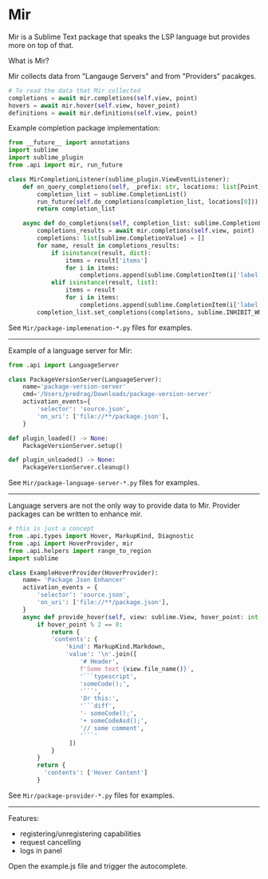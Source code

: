 # Mir

Mir is a Sublime Text package that speaks the LSP language but provides more on top of that.

What is Mir?

Mir collects data from "Langauge Servers" and from "Providers" pacakges.

```py
# To read the data that Mir collected
completions = await mir.completions(self.view, point)
hovers = await mir.hover(self.view, hover_point)
definitions = await mir.definitions(self.view, point)
```

Example completion package implementation:
```py
from __future__ import annotations
import sublime
import sublime_plugin
from .api import mir, run_future

class MirCompletionListener(sublime_plugin.ViewEventListener):
    def on_query_completions(self, _prefix: str, locations: list[Point]):
        completion_list = sublime.CompletionList()
        run_future(self.do_completions(completion_list, locations[0]))
        return completion_list

    async def do_completions(self, completion_list: sublime.CompletionList, point: int):
        completions_results = await mir.completions(self.view, point)
        completions: list[sublime.CompletionValue] = []
        for name, result in completions_results:
            if isinstance(result, dict):
                items = result['items']
                for i in items:
                    completions.append(sublime.CompletionItem(i['label']))
            elif isinstance(result, list):
                items = result
                for i in items:
                    completions.append(sublime.CompletionItem(i['label']))
        completion_list.set_completions(completions, sublime.INHIBIT_WORD_COMPLETIONS)
```
See `Mir/package-implemenation-*.py` files for examples.

---

Example of a language server for Mir:
```py
from .api import LanguageServer

class PackageVersionServer(LanguageServer):
    name='package-version-server'
    cmd='/Users/predrag/Downloads/package-version-server'
    activation_events={
        'selector': 'source.json',
        'on_uri': ['file://**/package.json'],
    }

def plugin_loaded() -> None:
    PackageVersionServer.setup()

def plugin_unloaded() -> None:
    PackageVersionServer.cleanup()
```
See `Mir/package-language-server-*.py` files for examples.

---

Language servers are not the only way to provide data to Mir.
Provider packages can be written to enhance mir.

```py
# this is just a concept
from .api.types import Hover, MarkupKind, Diagnostic
from .api import HoverProvider, mir
from .api.helpers import range_to_region
import sublime

class ExampleHoverProvider(HoverProvider):
    name= 'Package Json Enhancer'
    activation_events = {
        'selector': 'source.json',
        'on_uri': ['file://**/package.json'],
    }
    async def provide_hover(self, view: sublime.View, hover_point: int, hover_zone: sublime.HoverZone) -> Hover:
        if hover_point % 2 == 0:
            return {
            'contents': {
                'kind': MarkupKind.Markdown,
                'value': '\n'.join([
                    '# Header',
                    f'Some text {view.file_name()}',
                    '```typescript',
                    'someCode();',
                    '```',
                    'Or this:',
                    '```diff',
                    '- someCode();',
                    '+ someCodeAsd();',
                    '// some comment',
                    '```'
                 ])
            }
        }
        return {
          'contents': ['Hover Content']
        }

```

See `Mir/package-provider-*.py` files for examples.


---

Features:
- registering/unregistering capabilities
- request cancelling
- logs in panel

Open the example.js file and trigger the autocomplete.
